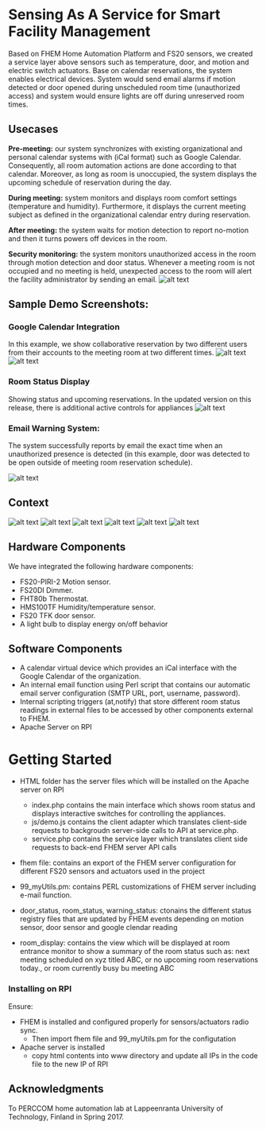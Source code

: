 # Sensing As A Service for Smart Facility Management

 Based on FHEM Home Automation Platform and FS20 sensors, we created a service layer above sensors such as temperature, door, and motion and electric switch actuators. Base on calendar reservations, the system enables electrical devices. System would send email alarms if motion detected or door opened during unscheduled room time (unauthorized access) and system would ensure lights are off during unreserved room times.
 
## Usecases

**Pre-meeting:** our system synchronizes with existing organizational and personal calendar systems with (iCal format) such as Google Calendar. Consequently, all room automation actions are done according to that calendar. Moreover, as long as room is unoccupied, the system displays the upcoming schedule of reservation during the day.

**During meeting:** system monitors and displays room comfort settings (temperature and humidity). Furthermore, it displays the current meeting subject as defined in the organizational calendar entry during reservation.

**After meeting:** the system waits for motion detection to report no-motion and then it turns powers off devices in the room. 

**Security monitoring:** the system monitors unauthorized access in the room through motion detection and door status. Whenever a meeting room is not occupied and no meeting is held, unexpected access to the room will alert the facility administrator by sending an email. 
![alt text](Physical%20Architecture.PNG)
## Sample Demo Screenshots:
### Google Calendar Integration
In this example, we show collaborative reservation by two different users from their accounts to the meeting room at two different times. 
![alt text](Calendar.PNG)
![alt text](Calendar2.PNG)
### Room Status Display
Showing status and upcoming reservations. In the updated version on this release, there is additional active controls for appliances
![alt text](Sample%20Display.PNG)
### Email Warning System:
The system successfully reports by email the exact time when an unauthorized presence is detected (in this example, door was detected to be open outside of meeting room reservation schedule).

![alt text](Warning%20Automatic%20Email.PNG)


## Context
![alt text](slides/Slide4.PNG)
![alt text](slides/Slide5.PNG)
![alt text](slides/Slide9.PNG)
![alt text](slides/Slide10.PNG)
![alt text](slides/Slide12.PNG)
![alt text](slides/Slide13.PNG)

## Hardware Components
 We have integrated the following hardware components:
-	FS20-PIRI-2 Motion sensor.
-	FS20DI Dimmer.
-	FHT80b Thermostat.
-	HMS100TF Humidity/temperature sensor.
-	FS20 TFK door sensor.
-	A light bulb to display energy on/off behavior
## Software Components
-	A calendar virtual device which provides an iCal interface with the Google Calendar of the organization. 
-	An internal email function using Perl script that contains our automatic email server configuration (SMTP URL, port, username, password).
-	Internal scripting triggers (at,notify) that store different room status readings in external files to be accessed by other components external to FHEM.
- Apache Server on RPI


# Getting Started

+ HTML folder has the server files which will be installed on the Apache server on RPI
  - index.php contains the main interface which shows room status and displays interactive switches for controlling the appliances.
  - js/demo.js contains the client adapter which translates client-side requests to backgroudn server-side calls to API at service.php. 
  - service.php contains the service layer which translates client side requests to back-end FHEM server API calls
  
+ fhem file: contains an export of the FHEM server configuration for different FS20 sensors and actuators used in the project
+ 99_myUtils.pm: contains PERL customizations of FHEM server including e-mail function.
+ door_status, room_status, warning_status: ctonains the different status registry files that are updated by FHEM events depending on motion sensor, door sensor and google clendar reading
+ room_display: contains the view which will be displayed at room entrance monitor to show a summary of the room status such as: next meeting scheduled on xyz titled ABC, or no upcoming room reservations today., or room currently busy bu meeting ABC


### Installing on RPI

Ensure: 
+ FHEM is installed and configured properly for sensors/actuators radio sync. 
  - Then import fhem file and 99_myUtils.pm for the configutation
+ Apache server is installed
  - copy html contents into www directory and update all IPs in the code file to the new IP of RPI



## Acknowledgments
To PERCCOM home automation lab at Lappeenranta University of Technology, Finland in Spring 2017.
